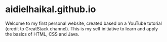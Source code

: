 # aidielhaikal.github.io
Welcome to my first personal website, created based on a YouTube tutorial (credit to GreatStack channel). This is my self initiative to learn and apply the basics of HTML, CSS and Java.
